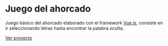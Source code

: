 # Juego del ahorcado

Juego básico del ahorcado elaborado con el framework [Vue.js](https://vuejs.org/), consiste en ir seleccionando letras hasta encontrar la palabra oculta.

[Ver proyecto]()

